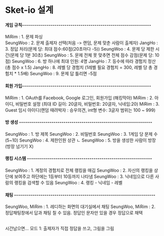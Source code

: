 # Sket-io 설계

#### 게임 규칙----------------------------------------------------------------
MiRim :    1. 문제 파싱                                                      
SeungWoo : 2. 문제 출제자 선택(처음 -> 랜덤, 문제 맞춘 사람이 출제자)
JangHo :   3. 정답 처리(문제 당: 최대 점수:60점(20초마다 -5))
SeungWoo : 4. 문제 당 제한 시간(문제 당 1분 30초)
SeungWoo : 5. 문제 전체 못 맞추면 전체 점수 감점(문제 당: 10점)
SeungWoo : 6. 방 하나에 최대 인원: 4명
JangHo   : 7. 등수에 따라 경험치 정산(총 점수 x 1.5)
JangHo   : 8. 레벨 당 경험치 (1레벨 필요 경험치 = 300, 레벨 당 총 경험치 * 1.5배)
SeungWoo : 9. 문제 답 틀리면 -5점
<br>



#### 회원 가입----------------------------------------------------------------
MiRim    : 1. OAuth를 Facebook, Google 로그인, 회원가입 (해킹막아)
MiRim    : 2. 아이디, 비밀번호 설정 (최대 ID 길이: 20글자, 비밀번호: 20글자, 닉네임:20)
MiRim    : 3. Guest 임시 아이디(랜덤 때려박자 : 승우의견, int형 변수: 3글자 범위는 100 ~ 999)
<br>




#### 방 생성 ------------------------------------------------------------------
SeungWoo : 1. 방 제목
SeungWoo : 2. 비밀번호
SeungWoo : 3. 1게임 당 문제 수(5~10)
SeungWoo : 4. 제한인원 상관 ㄴ
SeungWoo : 5. 방을 생성한 사람이 방장(방장 넘기기 X)
<br>




#### 랭킹 시스템 --------------------------------------------------------------
SeungWoo : 1. 계정의 경험치로 전체 랭킹을 매김
SeungWoo : 2. 자신의 랭킹을 상단에 보여주고 하단에는 1등부터 10등까지 나타냄
SeungWoo : 3. 닉네임으로 다른 사람의 랭킹을 검색할 수 있음
SeungWoo : 4. 랭킹 - 닉네임 - 레벨
<br>



#### 채팅 ----------------------------------------------------------------------
SeungWoo, MiRim : 1. 레디하는 화면의 대기실에서 채팅
SeungWoo, MiRim : 2. 정답채팅창에서 답과 채팅 칠 수 있음. 정답인 문자만 있을 경우 정답으로 채택



<br>
시간남으면...
모드 1: 출제자가 직접 정답을 쓰고, 그림을 그림
